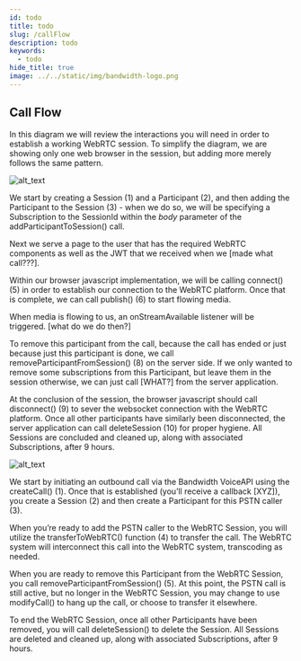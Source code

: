 ```yaml
---
id: todo
title: todo
slug: /callFlow
description: todo
keywords:
  - todo
hide_title: true
image: ../../static/img/bandwidth-logo.png
---
```

## Call Flow

In this diagram we will review the interactions you will need in order to establish a working WebRTC session. To simplify the diagram, we are showing only one web browser in the session, but adding more merely follows the same pattern.


![alt_text](../../images/webrtc_callflow1.png "image_tooltip")


We start by creating a Session (1) and a Participant (2), and then adding the Participant to the Session (3) - when we do so, we will be specifying a Subscription to the SessionId within the _body_ parameter of the addParticipantToSession() call.

Next we serve a page to the user that has the required WebRTC components as well as the JWT that we received when we [made what call???].

Within our browser javascript implementation, we will be calling connect() (5) in order to establish our connection to the WebRTC platform. Once that is complete, we can call publish() (6) to start flowing media. 

When media is flowing to us, an onStreamAvailable listener will be triggered. [what do we do then?]

To remove this participant from the call, because the call has ended or just because just this participant is done, we call removeParticipantFromSession() (8) on the server side. If we only wanted to remove some subscriptions from this Participant, but leave them in the session otherwise, we can just call [WHAT?] from the server application.

At the conclusion of the session, the browser javascript should call disconnect() (9) to sever the websocket connection with the WebRTC platform. Once all other participants have similarly been disconnected, the server application can call deleteSession (10) for proper hygiene. All Sessions are concluded and cleaned up, along with associated Subscriptions, after 9 hours.


![alt_text](../../images/webrtc_callflow2.png "image_tooltip")


We start by initiating an outbound call via the Bandwidth VoiceAPI using the createCall() (1). Once that is established (you’ll receive a callback [XYZ]), you create a Session (2) and then create a Participant for this PSTN caller (3). 

When you’re ready to add the PSTN caller to the WebRTC Session, you will utilize the transferToWebRTC() function (4) to transfer the call. The WebRTC system will interconnect this call into the WebRTC system, transcoding as needed.

When you are ready to remove this Participant from the WebRTC Session, you call removeParticipantFromSession() (5). At this point, the PSTN call is still active, but no longer in the WebRTC Session, you may change to use modifyCall() to hang up the call, or choose to transfer it elsewhere.

To end the WebRTC Session, once all other Participants have been removed, you will call deleteSession() to delete the Session. All Sessions are deleted and cleaned up, along with associated Subscriptions, after 9 hours.
